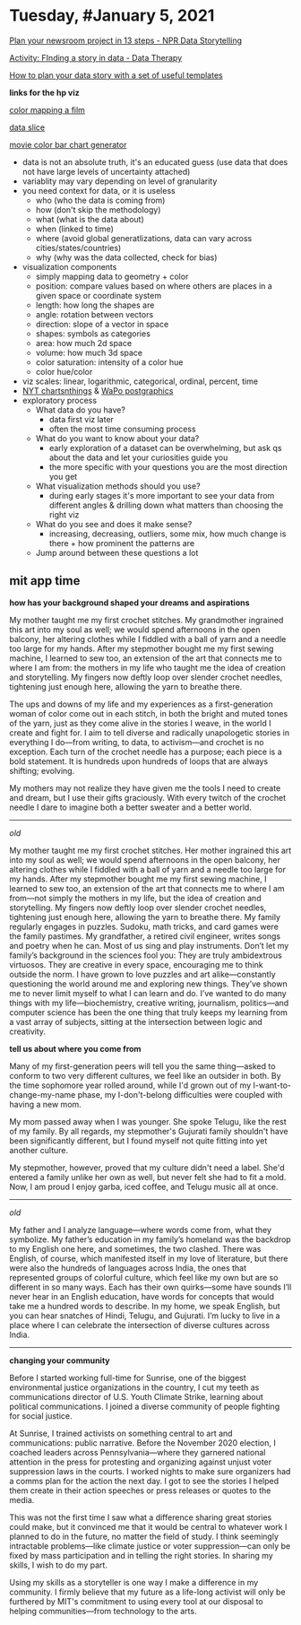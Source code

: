 # Tuesday, #January 5, 2021

[Plan your newsroom project in 13 steps - NPR Data Storytelling](https://training.npr.org/2016/05/03/plan-your-newsroom-project-in-13-steps-and-with-lots-of-sticky-notes/)

[Activity: FInding a story in data - Data Therapy](https://datatherapy.org/activities/activity-finding-a-story-in-data/)

[How to plan your data story with a set of useful templates](https://medium.com/notes-from-the-classroom/data-story-templates-whats-your-data-driven-story-project-about-816da7929453)


**links for the hp viz**

[color mapping a film](https://andrisgauracs.medium.com/generating-color-palettes-from-movies-with-python-16503077c025)

[data slice](https://medium.com/data-slice)

[movie color bar chart generator](https://gist.github.com/anthony-wang/a067948ad8aa73510562cf9f5bc51d62)




- data is not an absolute truth, it's an educated guess (use data that does not have large levels of uncertainty attached)
- variablity may vary depending on level of granularity
- you need context for data, or it is useless
	- who (who the data is coming from)
	- how (don't skip the methodology)
	- what (what is the data about)
	- when (linked to time)
	- where (avoid global generatlizations, data can vary across cities/states/countries)
	- why (why was the data collected, check for bias)
- visualization components
	- simply mapping data to geometry + color
	- position: compare values based on where others are places in a given space or coordinate system
	- length: how long the shapes are
	- angle: rotation between vectors
	- direction: slope of a vector in space
	- shapes: symbols as categories
	- area: how much 2d space
	- volume: how much 3d space
	- color saturation: intensity of a color hue
	- color hue/color
- viz scales: linear, logarithmic, categorical, ordinal, percent, time
- [NYT chartsnthings](http://chartsnthings.tumblr.com) & [WaPo postgraphics](http://postgraphics.tumblr.com)
- exploratory process
	- What data do you have?
		- data first viz later
		- often the most time consuming process
	- What do you want to know about your data?
		- early exploration of a dataset can be overwhelming, but ask qs about the data and let your curiosities guide you
		- the more specific with your questions you are the most direction you get
	- What visualization methods should you use?
		- during early stages it's more important to see your data from different angles & drilling down what matters than choosing the right viz
	- What do you see and does it make sense?
		- increasing, decreasing, outliers, some mix, how much change is there + how prominent the patterns are
	- Jump around between these questions a lot


## mit app time

**how has your background shaped your dreams and aspirations**

My mother taught me my first crochet stitches. My grandmother ingrained this art into my soul as well; we would spend afternoons in the open balcony, her altering clothes while I fiddled with a ball of yarn and a needle too large for my hands. After my stepmother bought me my first sewing machine, I learned to sew too, an extension of the art that connects me to where I am from: the mothers in my life who taught me the idea of creation and storytelling. My fingers now deftly loop over slender crochet needles, tightening just enough here, allowing the yarn to breathe there.

The ups and downs of my life and my experiences as a first-generation woman of color come out in each stitch, in both the bright and muted tones of the yarn, just as they come alive in the stories I weave, in the world I create and fight for. I aim to tell diverse and radically unapologetic stories in everything I do—from writing, to data, to activism—and crochet is no exception. Each turn of the crochet needle has a purpose; each piece is a bold statement. It is hundreds upon hundreds of loops that are always shifting; evolving.

My mothers may not realize they have given me the tools I need to create and dream, but I use their gifts graciously. With every twitch of the crochet needle I dare to imagine both a better sweater and a better world.

---
*old*

My mother taught me my first crochet stitches. Her mother ingrained this art into my soul as well; we would spend afternoons in the open balcony, her altering clothes while I fiddled with a ball of yarn and a needle too large for my hands. After my stepmother bought me my first sewing machine, I learned to sew too, an extension of the art that connects me to where I am from—not simply the mothers in my life, but the idea of creation and storytelling. My fingers now deftly loop over slender crochet needles, tightening just enough here, allowing the yarn to breathe there.
My family regularly engages in puzzles. Sudoku, math tricks, and card games were the family pastimes. My grandfather, a retired civil engineer, writes songs and poetry when he can. Most of us sing and play instruments.
Don’t let my family’s background in the sciences fool you: They are truly ambidextrous virtuosos. They are creative in every space, encouraging me to think outside the norm. I have grown to love puzzles and art alike—constantly questioning the world around me and exploring new things.
They’ve shown me to never limit myself to what I can learn and do. I’ve wanted to do many things with my life—biochemistry, creative writing, journalism, politics—and computer science has been the one thing that truly keeps my learning from a vast array of subjects, sitting at the intersection between logic and creativity.


**tell us about where you come from**

Many of my first-generation peers will tell you the same thing—asked to conform to two very different cultures, we feel like an outsider in both. By the time sophomore year rolled around, while I'd grown out of my I-want-to-change-my-name phase, my I-don't-belong difficulties were coupled with having a new mom.

My mom passed away when I was younger. She spoke Telugu, like the rest of my family. By all regards, my stepmother's Gujurati family shouldn't have been significantly different, but I found myself not quite fitting into yet another culture.

My stepmother, however, proved that my culture didn't need a label. She'd entered a family unlike her own as well, but never felt she had to fit a mold. Now, I am proud I enjoy garba, iced coffee, and Telugu music all at once.

--- 
*old*

My father and I analyze language—where words come from, what they symbolize. My father’s education in my family’s homeland was the backdrop to my English one here, and sometimes, the two clashed. There was English, of course, which manifested itself in my love of literature, but there were also the hundreds of languages across India, the ones that represented groups of colorful culture, which feel like my own but are so different in so many ways. Each has their own quirks—some have sounds I’ll never hear in an English education, have words for concepts that would take me a hundred words to describe. In my home, we speak English, but you can hear snatches of Hindi, Telugu, and Gujurati. I’m lucky to live in a place where I can celebrate the intersection of diverse cultures across India.

---

**changing your community**

Before I started working full-time for Sunrise, one of the biggest environmental justice organizations in the country, I cut my teeth as communications director of U.S. Youth Climate Strike, learning about political communications. I joined a diverse community of people fighting for social justice.

At Sunrise, I trained activists on something central to art and communications: public narrative. Before the November 2020 election, I coached leaders across Pennsylvania—where they garnered national attention in the press for protesting and organizing against unjust voter suppression laws in the courts. I worked nights to make sure organizers had a comms plan for the action the next day. I got to see the stories I helped them create in their action speeches or press releases or quotes to the media. 

This was not the first time I saw what a difference sharing great stories could make, but it convinced me that it would be central to whatever work I planned to do in the future, no matter the field of study. I think seemingly intractable problems—like climate justice or voter suppression—can only be fixed by mass participation and in telling the right stories. In sharing my skills, I wish to do my part. 

Using my skills as a storyteller is one way I make a difference in my community. I firmly believe that my future as a life-long activist will only be furthered by MIT's commitment to using every tool at our disposal to helping communities—from technology to the arts.